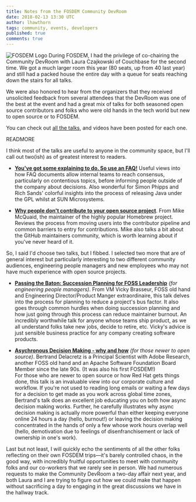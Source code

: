 ```yaml
---
title: Notes from the FOSDEM Community DevRoom
date: 2018-02-13 13:30 UTC
author: lhawthorn
tags: community, events, developers
published: true
comments: true
---
```


![FOSDEM Logo](blog/FOSDEM_logo.png) During FOSDEM, I had the privilege of co-chairing the Community DevRoom with Laura Czajkowski of Couchbase for the second time. We got a much larger room this year (80 seats, up from 40 last year) and still had a packed house the entire day with a queue for seats reaching down the stairs for all talks.

We were also honored to hear from the organizers that they received unsolicited feedback from several attendees that the DevRoom was one of the best at the event and had a great mix of talks for both seasoned open source contributors and folks who were old hands in the tech world but new to open source or to FOSDEM.

You can check out [all the talks](https://fosdem.org/2018/schedule/track/community_devroom/), and videos have been posted for each one.

READMORE

I think most of the talks are useful to anyone in the community space, but I'll call out two(ish) as of greatest interest to readers.

* **[You've got some explaining to do. So use an FAQ!](https://fosdem.org/2018/schedule/event/community_explaining_faq/)** Useful views into how FAQ documents allow internal teams to reach consensus, particularly on contentious topics, before informing people outside of the company about decisions. Also wonderful for Simon Phipps and Rich Sands' colorful insights into the process of releasing Java under the GPL whilst at SUN Microsystems.

* **[Why people don't contribute to your open source project](https://fosdem.org/2018/schedule/event/community_why_people_dont_contribute_to_your_project/)**. From Mike McQuaid, the maintainer of the highly popular Homebrew project. Reviews the process from moving users into the contributor pipeline and common barriers to entry for contributions. Mike also talks a bit about the GitHub maintainers community, which is worth learning about if you've never heard of it.

So, I said I'd choose two talks, but I fibbed. I selected two more that are of general interest but particularly interesting to two different community audiences, engineering people managers and new employees who may not have much experience with open source projects.

* **[Passing the Baton: Succession Planning for FOSS Leadership](https://fosdem.org/2018/schedule/event/community_passing_the_batton_foss_leadership/)** *(for engineering people managers)*. From VM Vicky Brasseur, FOSS old hand and Engineering Director/Product Manger extraordinaire, this talk delves into the process for planning to reduce a project's bus factor. It also goes through common hurdles when doing succession planning and how just going through this process can reduce maintainer burnout. An incredibly worthwhile talk for anyone whose teams ship product, as we all understand folks take new jobs, decide to retire, etc. Vicky's advice is just sensible business practice for any company creating software products.

* **[Asychronous Decision Making - why and how](https://fosdem.org/2018/schedule/event/community_decision_making_why_how/)** *(for those newer to open source)*. Bertrand Delacretz is a Principal Scientist with Adobe Research, another FOSS old hand and an Apache Software Foundation Board Member since the late 90s. (It was also his first FOSDEM!)<br>For those who are newer to open source or how Red Hat gets things done, this talk is an invaluable view into our corporate culture and workflow. If you're not used to reading long emails or waiting a few days for a decision to get made as you work across global time zones, Bertrand's talk does an excellent job educating you on both how async decision making works. Further, he carefully illustrates why async decision making is actually more powerful than either keeping everyone online 24 hours a day (hello, burnout!) or leaving the decision making concentrated in the hands of only a few whose work hours overlap well (hello, demotivation due to feelings of disenfranchisement or lack of ownership in one's work).

Last but not least, I will quickly echo the sentiments of all the other folks reflecting on their own FOSDEM trips&mdash;it's barely controlled chaos, in the good way, with incredibly fruitful opportunities to meet with community folks and our co-workers that we rarely see in person. We had numerous requests to make the Community DevRoom a two-day affair next year, and both Laura and I are trying to figure out how we could make that happen without sacrificing a day to engaging in the great discussions we have in the hallway track.
